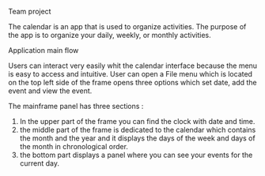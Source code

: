 Team project 

The calendar is an app that is used to organize activities.
The purpose of the app is to organize your daily, weekly, or monthly activities.

Application main flow 

Users can interact very easily whit the calendar interface because the menu is easy to access and intuitive. User can open a File menu which is located on
 the top left side of the frame opens three options which set date, add the event and view the event.

 The mainframe panel has three sections :
 
 1) In the upper part of the frame you can find the clock with date and time. 
 2) the middle part of the frame is dedicated to the calendar which contains the month and the year and it displays the days of the week and days of the month in chronological order.
 3) the bottom part displays a panel where you can see your events for the current day.
